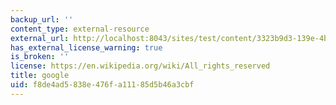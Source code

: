 ```yaml
---
backup_url: ''
content_type: external-resource
external_url: http://localhost:8043/sites/test/content/3323b9d3-139e-4b9c-a35d-e73eb8dfb0d8/?ocw_resource_link_uuid=3323b9d3-139e-4b9c-a35d-e73eb8dfb0d8&ocw_resource_link_suffix=
has_external_license_warning: true
is_broken: ''
license: https://en.wikipedia.org/wiki/All_rights_reserved
title: google
uid: f8de4ad5-838e-476f-a111-85d5b46a3cbf
---
```

